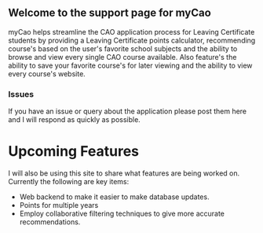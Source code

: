 ## Welcome to the support page for myCao

myCao helps streamline the CAO application process for Leaving Certificate students by providing a Leaving Certificate points calculator, recommending course's based on the user's favorite school subjects and the ability to browse and view every single CAO course available. Also feature's the ability to save your favorite course's for later viewing and the ability to view every course's website.
### Issues

If you have an issue or query about the application please post them here and I will respond as quickly as possible.

# Upcoming Features
I will also be using this site to share what features are being worked on.
Currently the following are key items:

- Web backend to make it easier to make database updates.
- Points for multiple years
- Employ collaborative filtering techniques to give more accurate recommendations.


